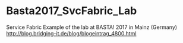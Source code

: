 # Basta2017_SvcFabric_Lab
Service Fabric Example of the lab at BASTA! 2017 in Mainz (Germany)
http://blog.bridging-it.de/blog/blogeintrag_4800.html 
